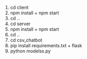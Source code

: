 1. cd client
2. npm install + npm start
3. cd ..
4. cd server
5. npm install + npm start
6. cd ..
7. cd csv_chatbot
8. pip install requirements.txt + flask
9. python modelss.py
